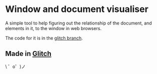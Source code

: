 Window and document visualiser
=================

A simple tool to help figuring out the relationship of the document, and elements in it, to the window in web browsers.

The code for it is in the [glitch branch](https://github.com/tombye/window-and-document-visualiser/tree/glitch).

Made in [Glitch](https://glitch.com/)
-------------------

\ ゜o゜)ノ

